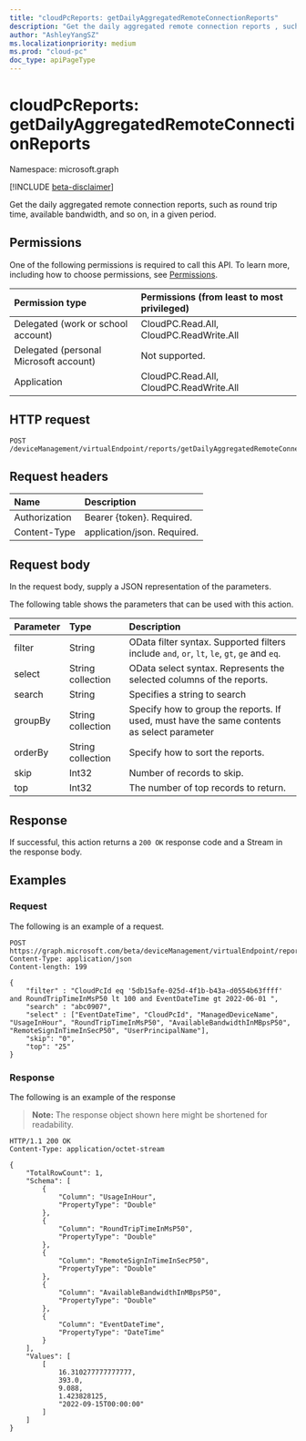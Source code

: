 ```yaml
---
title: "cloudPcReports: getDailyAggregatedRemoteConnectionReports"
description: "Get the daily aggregated remote connection reports , such as round trip time, available bandwidth, and so on, in a given period."
author: "AshleyYangSZ"
ms.localizationpriority: medium
ms.prod: "cloud-pc"
doc_type: apiPageType
---
```


# cloudPcReports: getDailyAggregatedRemoteConnectionReports
Namespace: microsoft.graph

[!INCLUDE [beta-disclaimer](../../includes/beta-disclaimer.md)]

Get the daily aggregated remote connection reports, such as round trip time, available bandwidth, and so on, in a given period.

## Permissions
One of the following permissions is required to call this API. To learn more, including how to choose permissions, see [Permissions](/graph/permissions-reference).

|Permission type|Permissions (from least to most privileged)|
|:---|:---|
|Delegated (work or school account)|CloudPC.Read.All, CloudPC.ReadWrite.All|
|Delegated (personal Microsoft account)|Not supported.|
|Application|CloudPC.Read.All, CloudPC.ReadWrite.All|

## HTTP request

<!-- {
  "blockType": "ignored"
}
-->
``` http
POST /deviceManagement/virtualEndpoint/reports/getDailyAggregatedRemoteConnectionReports
```

## Request headers
|Name|Description|
|:---|:---|
|Authorization|Bearer {token}. Required.|
|Content-Type|application/json. Required.|

## Request body
In the request body, supply a JSON representation of the parameters.

The following table shows the parameters that can be used with this action.

|Parameter|Type|Description|
|:---|:---|:---|
|filter|String|OData filter syntax. Supported filters include `and`, `or`, `lt`, `le`, `gt`, `ge` and `eq`.|
|select|String collection|OData select syntax. Represents the selected columns of the reports. |
|search|String|Specifies a string to search|
|groupBy|String collection|Specify how to group the reports. If used, must have the same contents as select parameter|
|orderBy|String collection|Specify how to sort the reports.|
|skip|Int32|Number of records to skip.|
|top|Int32|The number of top records to return.|



## Response

If successful, this action returns a `200 OK` response code and a Stream in the response body.

## Examples

### Request
The following is an example of a request.

<!-- {
  "blockType": "request",
  "name": "cloudpcreportsthis.getdailyaggregatedremoteconnectionreports"
}
-->
``` http
POST https://graph.microsoft.com/beta/deviceManagement/virtualEndpoint/reports/getDailyAggregatedRemoteConnectionReports
Content-Type: application/json
Content-length: 199

{
    "filter" : "CloudPcId eq '5db15afe-025d-4f1b-b43a-d0554b63ffff' and RoundTripTimeInMsP50 lt 100 and EventDateTime gt 2022-06-01 ", 
    "search" : "abc0907", 
    "select" : ["EventDateTime", "CloudPcId", "ManagedDeviceName", "UsageInHour", "RoundTripTimeInMsP50", "AvailableBandwidthInMBpsP50", "RemoteSignInTimeInSecP50", "UserPrincipalName"],
    "skip": "0",
    "top": "25"
}
```

### Response
The following is an example of the response
>**Note:** The response object shown here might be shortened for readability.
<!-- {
  "blockType": "response",
  "truncated": true,
  "@odata.type": "Edm.Stream"
}
-->
``` http
HTTP/1.1 200 OK
Content-Type: application/octet-stream

{
    "TotalRowCount": 1,
    "Schema": [
        {
            "Column": "UsageInHour",
            "PropertyType": "Double"
        },
        {
            "Column": "RoundTripTimeInMsP50",
            "PropertyType": "Double"
        },
        {
            "Column": "RemoteSignInTimeInSecP50",
            "PropertyType": "Double"
        },
        {
            "Column": "AvailableBandwidthInMBpsP50",
            "PropertyType": "Double"
        },
        {
            "Column": "EventDateTime",
            "PropertyType": "DateTime"
        }
    ],
    "Values": [
        [
            16.310277777777777,
            393.0,
            9.088,
            1.423828125,
            "2022-09-15T00:00:00"
        ]
    ]
}
```

